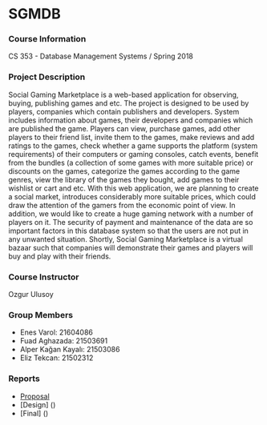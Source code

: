 # SGMDB

### Course Information

CS 353 - Database Management Systems / Spring 2018

### Project Description

  Social Gaming Marketplace is a web-based application for observing, buying, publishing games and etc. The project is designed to be used by players, companies which contain publishers and developers. System includes information about games, their developers and companies which are published the game. Players can view, purchase games, add other players to their friend list, invite them to the games, make reviews and add ratings to the games, check whether a game supports the platform (system requirements) of their computers or gaming consoles, catch events, benefit from the bundles (a collection of some games with more suitable price) or discounts on the games, categorize the games according to the game genres, view the library of the games they bought, add games to their wishlist or cart and etc.
  With this web application, we are planning to create a social market, introduces considerably more suitable prices, which could draw the attention of the gamers from the economic point of view. In addition, we would like to create a huge gaming network with a number of players on it. The security of payment and maintenance of the data are so important factors in this database system so that the users are not put in any unwanted situation.
  Shortly, Social Gaming Marketplace is a virtual bazaar such that companies will demonstrate their games and players will buy and play with their friends.

### Course Instructor

Ozgur Ulusoy

### Group Members

* Enes Varol: 21604086
* Fuad Aghazada: 21503691
* Alper Kağan Kayalı: 21503086
* Eliz Tekcan: 21502312

### Reports

* [Proposal](https://drive.google.com/drive/folders/19QUKcyrf1fbGwgXFR5BghGB6Eyip0f_Q)
* [Design] ()
* [Final] ()
